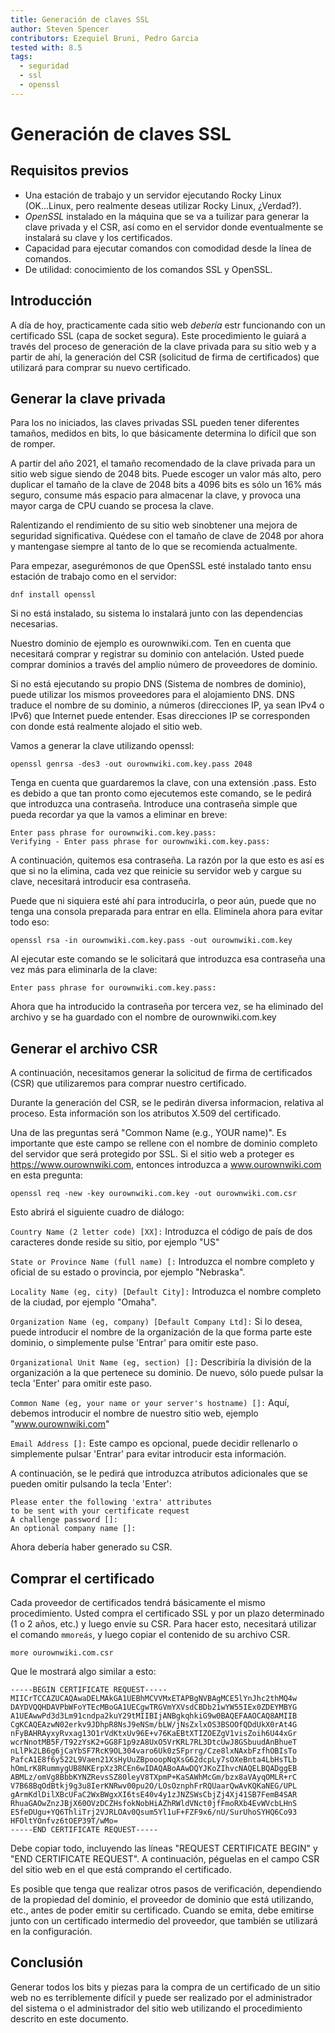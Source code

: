 ```yaml
---
title: Generación de claves SSL
author: Steven Spencer
contributors: Ezequiel Bruni, Pedro Garcia
tested with: 8.5
tags:
  - seguridad
  - ssl
  - openssl
---
```

  
# Generación de claves SSL

## Requisitos previos

* Una estación de trabajo y un servidor ejecutando Rocky Linux (OK...Linux, pero realmente deseas utilizar Rocky Linux, ¿Verdad?).
* _OpenSSL_ instalado en la máquina que se va a tuilizar para generar la clave privada y el CSR, así como en el servidor donde eventualmente se instalará su clave y los certificados.
* Capacidad para ejecutar comandos con comodidad desde la línea de comandos.
* De utilidad: conocimiento de los comandos SSL y OpenSSL.


## Introducción

A día de hoy, practicamente cada sitio web _debería_ estr funcionando con un certificado SSL (capa de socket segura). Este procedimiento le guiará a través del proceso de generación de la clave privada para su sitio web y a partir de ahí, la generación del CSR (solicitud de firma de certificados) que utilizará para comprar su nuevo certificado.

## Generar la clave privada

Para los no iniciados, las claves privadas SSL pueden tener diferentes tamaños, medidos en bits, lo que básicamente determina lo difícil que son de romper.

A partir del año 2021, el tamaño recomendado de la clave privada para un sitio web sigue siendo de 2048 bits. Puede escoger un valor más alto, pero duplicar el tamaño de la clave de 2048 bits a 4096 bits es sólo un 16% más seguro, consume más espacio para almacenar la clave, y provoca una mayor carga de CPU cuando se procesa la clave.

Ralentizando el rendimiento de su sitio web sinobtener una mejora de seguridad significativa. Quédese con el tamaño de clave de 2048 por ahora y mantengase siempre al tanto de lo que se recomienda actualmente.

Para empezar, asegurémonos de que OpenSSL esté instalado tanto ensu estación de trabajo como en el servidor:

`dnf install openssl`

Si no está instalado, su sistema lo instalará junto con las dependencias necesarias.

Nuestro dominio de ejemplo es ourownwiki.com. Ten en cuenta que necesitará comprar y registrar su dominio con antelación. Usted puede comprar dominios a través del amplio número de proveedores de dominio.

Si no está ejecutando su propio DNS (Sistema de nombres de dominio), puede utilizar los mismos proveedores para el alojamiento DNS. DNS traduce el nombre de su dominio, a números (direcciones IP, ya sean IPv4 o IPv6) que Internet puede entender. Esas direcciones IP se corresponden con donde está realmente alojado el sitio web.

Vamos a generar la clave utilizando openssl:

`openssl genrsa -des3 -out ourownwiki.com.key.pass 2048`

Tenga en cuenta que guardaremos la clave, con una extensión .pass. Esto es debido a que tan pronto como ejecutemos este comando, se le pedirá que introduzca una contraseña. Introduce una contraseña simple que pueda recordar ya que la vamos a eliminar en breve:

```
Enter pass phrase for ourownwiki.com.key.pass:
Verifying - Enter pass phrase for ourownwiki.com.key.pass:
```

A continuación, quitemos esa contraseña. La razón por la que esto es así es que si no la elimina, cada vez que reinicie su servidor web y cargue su clave, necesitará introducir esa contraseña.

Puede que ni siquiera esté ahí para introducirla, o peor aún, puede que no tenga una consola preparada para entrar en ella. Eliminela ahora para evitar todo eso:

`openssl rsa -in ourownwiki.com.key.pass -out ourownwiki.com.key`

Al ejecutar este comando se le solicitará que introduzca esa contraseña una vez más para eliminarla de la clave:

`Enter pass phrase for ourownwiki.com.key.pass:`

Ahora que ha introducido la contraseña por tercera vez, se ha eliminado del archivo y se ha guardado con el nombre de ourownwiki.com.key

## Generar el archivo CSR

A continuación, necesitamos generar la solicitud de firma de certificados (CSR) que utilizaremos para comprar nuestro certificado.

Durante la generación del CSR, se le pedirán diversa informacion, relativa al proceso. Esta información son los atributos X.509 del certificado.

Una de las preguntas será "Common Name (e.g., YOUR name)". Es importante que este campo se rellene con el nombre de dominio completo del servidor que será protegido por SSL. Si el sitio web a proteger es https://www.ourownwiki.com, entonces introduzca a www.ourownwiki.com en esta pregunta:

`openssl req -new -key ourownwiki.com.key -out ourownwiki.com.csr`

Esto abrirá el siguiente cuadro de diálogo:

`Country Name (2 letter code) [XX]:` Introduzca el código de país de dos caracteres donde reside su sitio, por ejemplo "US"

`State or Province Name (full name) [:` Introduzca el nombre completo y oficial de su estado o provincia, por ejemplo "Nebraska".

`Locality Name (eg, city) [Default City]:` Introduzca el nombre completo de la ciudad, por ejemplo "Omaha".

`Organization Name (eg, company) [Default Company Ltd]:` Si lo desea, puede introducir el nombre de la organización de la que forma parte este dominio, o simplemente pulse 'Entrar' para omitir este paso.

`Organizational Unit Name (eg, section) []:` Describiría la división de la organización a la que pertenece su dominio. De nuevo, sólo puede pulsar la tecla 'Enter' para omitir este paso.

`Common Name (eg, your name or your server's hostname) []:` Aquí, debemos introducir el nombre de nuestro sitio web, ejemplo "www.ourownwiki.com"

`Email Address []:` Este campo es opcional, puede decidir rellenarlo o simplemente pulsar 'Entrar' para evitar introducir esta información.

A continuación, se le pedirá que introduzca atributos adicionales que se pueden omitir pulsando la tecla 'Enter':

```
Please enter the following 'extra' attributes
to be sent with your certificate request
A challenge password []:
An optional company name []:
```

Ahora debería haber generado su CSR.

## Comprar el certificado

Cada proveedor de certificados tendrá básicamente el mismo procedimiento. Usted compra el certificado SSL y por un plazo determinado (1 o 2 años, etc.) y luego envíe su CSR. Para hacer esto, necesitará utilizar el comando `mmoreás`, y luego copiar el contenido de su archivo CSR.

`more ourownwiki.com.csr`

Que le mostrará algo similar a esto:

```
-----BEGIN CERTIFICATE REQUEST-----
MIICrTCCAZUCAQAwaDELMAkGA1UEBhMCVVMxETAPBgNVBAgMCE5lYnJhc2thMQ4w
DAYDVQQHDAVPbWFoYTEcMBoGA1UECgwTRGVmYXVsdCBDb21wYW55IEx0ZDEYMBYG
A1UEAwwPd3d3Lm91cndpa2kuY29tMIIBIjANBgkqhkiG9w0BAQEFAAOCAQ8AMIIB
CgKCAQEAzwN02erkv9JDhpR8NsJ9eNSm/bLW/jNsZxlxOS3BSOOfQDdUkX0rAt4G
nFyBAHRAyxyRvxag13O1rVdKtxUv96E+v76KaEBtXTIZOEZgV1visZoih6U44xGr
wcrNnotMB5F/T92zYsK2+GG8F1p9zA8UxO5VrKRL7RL3DtcUwJ8GSbuudAnBhueT
nLlPk2LB6g6jCaYbSF7RcK9OL304varo6Uk0zSFprrg/Cze8lxNAxbFzfhOBIsTo
PafcA1E8f6y522L9Vaen21XsHyUuZBpooopNqXsG62dcpLy7sOXeBnta4LbHsTLb
hOmLrK8RummygUB8NKErpXz3RCEn6wIDAQABoAAwDQYJKoZIhvcNAQELBQADggEB
ABMLz/omVg8BbbKYNZRevsSZ80leyV8TXpmP+KaSAWhMcGm/bzx8aVAyqOMLR+rC
V7B68BqOdBtkj9g3u8IerKNRwv00pu2O/LOsOznphFrRQUaarQwAvKQKaNEG/UPL
gArmKdlDilXBcUFaC2WxBWgxXI6tsE40v4y1zJNZSWsCbjZj4Xj41SB7FemB4SAR
RhuaGAOwZnzJBjX60OVzDCZHsfokNobHiAZhRWldVNct0jfFmoRXb4EvWVcbLHnS
E5feDUgu+YQ6ThliTrj2VJRLOAv0Qsum5Yl1uF+FZF9x6/nU/SurUhoSYHQ6Co93
HFOltYOnfvz6tOEP39T/wMo=
-----END CERTIFICATE REQUEST-----
```

Debe copiar todo, incluyendo las líneas "REQUEST CERTIFICATE BEGIN" y "END CERTIFICATE REQUEST". A continuación, péguelas en el campo CSR del sitio web en el que está comprando el certificado.

Es posible que tenga que realizar otros pasos de verificación, dependiendo de la propiedad del dominio, el proveedor de dominio que está utilizando, etc., antes de poder emitir su certificado. Cuando se emita, debe emitirse junto con un certificado intermedio del proveedor, que también se utilizará en la configuración.

## Conclusión

Generar todos los bits y piezas para la compra de un certificado de un sitio web no es terriblemente difícil y puede ser realizado por el administrador del sistema o el administrador del sitio web utilizando el procedimiento descrito en este documento.
